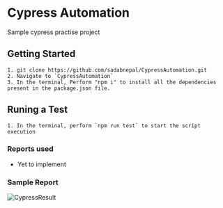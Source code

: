 # Cypress Automation
Sample cypress practise project

## Getting Started
```
1. git clone https://github.com/sadabnepal/CypressAutomation.git
2. Navigate to `CypressAutomation`
3. In the terminal, Perform "npm i" to install all the dependencies present in the package.json file.
```

## Runing a Test
```
1. In the terminal, perform `npm run test` to start the script execution
```

### Reports used
- Yet to implement

### Sample Report
![CypressResult](https://user-images.githubusercontent.com/65847528/108173349-07e2d680-7124-11eb-945e-abeb6f7a5103.PNG)